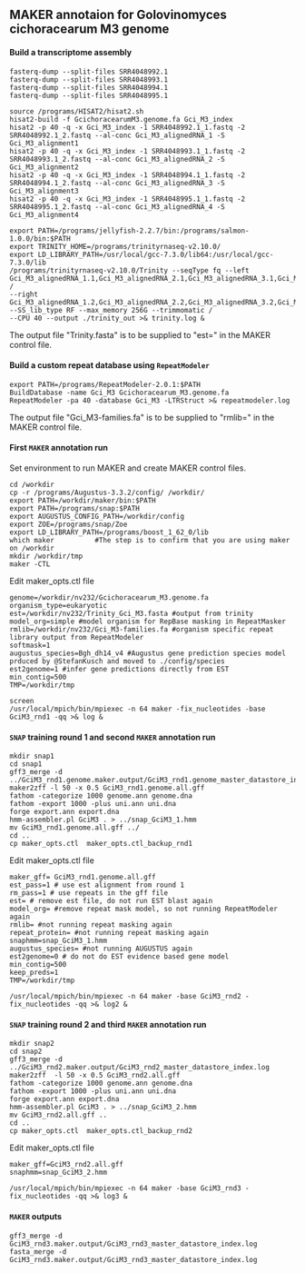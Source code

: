 ## MAKER annotaion for Golovinomyces cichoracearum M3 genome 

#### Build a transcriptome assembly

```ShellSession
fasterq-dump --split-files SRR4048992.1
fasterq-dump --split-files SRR4048993.1
fasterq-dump --split-files SRR4048994.1
fasterq-dump --split-files SRR4048995.1

source /programs/HISAT2/hisat2.sh
hisat2-build -f GcichoracearumM3.genome.fa Gci_M3_index
hisat2 -p 40 -q -x Gci_M3_index -1 SRR4048992.1_1.fastq -2 SRR4048992.1_2.fastq --al-conc Gci_M3_alignedRNA_1 -S Gci_M3_alignment1
hisat2 -p 40 -q -x Gci_M3_index -1 SRR4048993.1_1.fastq -2 SRR4048993.1_2.fastq --al-conc Gci_M3_alignedRNA_2 -S Gci_M3_alignment2
hisat2 -p 40 -q -x Gci_M3_index -1 SRR4048994.1_1.fastq -2 SRR4048994.1_2.fastq --al-conc Gci_M3_alignedRNA_3 -S Gci_M3_alignment3
hisat2 -p 40 -q -x Gci_M3_index -1 SRR4048995.1_1.fastq -2 SRR4048995.1_2.fastq --al-conc Gci_M3_alignedRNA_4 -S Gci_M3_alignment4

export PATH=/programs/jellyfish-2.2.7/bin:/programs/salmon-1.0.0/bin:$PATH
export TRINITY_HOME=/programs/trinityrnaseq-v2.10.0/
export LD_LIBRARY_PATH=/usr/local/gcc-7.3.0/lib64:/usr/local/gcc-7.3.0/lib
/programs/trinityrnaseq-v2.10.0/Trinity --seqType fq --left Gci_M3_alignedRNA_1.1,Gci_M3_alignedRNA_2.1,Gci_M3_alignedRNA_3.1,Gci_M3_alignedRNA_4.1 /
--right Gci_M3_alignedRNA_1.2,Gci_M3_alignedRNA_2.2,Gci_M3_alignedRNA_3.2,Gci_M3_alignedRNA_4.2 --SS_lib_type RF --max_memory 256G --trimmomatic /
--CPU 40 --output ./trinity_out >& trinity.log &
```

The output file "Trinity.fasta" is to be supplied to "est=" in the MAKER control file.


#### Build a custom repeat database using `RepeatModeler`

```ShellSession
export PATH=/programs/RepeatModeler-2.0.1:$PATH
BuildDatabase -name Gci_M3 Gcichoracearum_M3.genome.fa
RepeatModeler -pa 40 -database Gci_M3 -LTRStruct >& repeatmodeler.log
```
The output file "Gci_M3-families.fa" is to be supplied to "rmlib=" in the MAKER control file.

#### First `MAKER` annotation run

Set environment to run MAKER and create MAKER control files.

```ShellSession
cd /workdir
cp -r /programs/Augustus-3.3.2/config/ /workdir/
export PATH=/workdir/maker/bin:$PATH
export PATH=/programs/snap:$PATH
export AUGUSTUS_CONFIG_PATH=/workdir/config
export ZOE=/programs/snap/Zoe
export LD_LIBRARY_PATH=/programs/boost_1_62_0/lib
which maker          #The step is to confirm that you are using maker on /workdir
mkdir /workdir/tmp
maker -CTL
```

Edit maker_opts.ctl file

```
genome=/workdir/nv232/Gcichoracearum_M3.genome.fa
organism_type=eukaryotic
est=/workdir/nv232/Trinity_Gci_M3.fasta #output from trinity
model_org=simple #model organism for RepBase masking in RepeatMasker
rmlib=/workdir/nv232/Gci_M3-families.fa #organism specific repeat library output from RepeatModeler 
softmask=1
augustus_species=Bgh_dh14_v4 #Augustus gene prediction species model prduced by @StefanKusch and moved to ./config/species
est2genome=1 #infer gene predictions directly from EST
min_contig=500
TMP=/workdir/tmp
```

```ShellSession
screen
/usr/local/mpich/bin/mpiexec -n 64 maker -fix_nucleotides -base GciM3_rnd1 -qq >& log &
```
 
#### `SNAP` training round 1 and second `MAKER` annotation run

```
mkdir snap1
cd snap1
gff3_merge -d ../GciM3_rnd1.genome.maker.output/GciM3_rnd1.genome_master_datastore_index.log
maker2zff -l 50 -x 0.5 GciM3_rnd1.genome.all.gff 
fathom -categorize 1000 genome.ann genome.dna
fathom -export 1000 -plus uni.ann uni.dna
forge export.ann export.dna
hmm-assembler.pl GciM3 . > ../snap_GciM3_1.hmm
mv GciM3_rnd1.genome.all.gff ../
cd ..
cp maker_opts.ctl  maker_opts.ctl_backup_rnd1
```

Edit maker_opts.ctl file

```
maker_gff= GciM3_rnd1.genome.all.gff 
est_pass=1 # use est alignment from round 1
rm_pass=1 # use repeats in the gff file
est= # remove est file, do not run EST blast again
model_org= #remove repeat mask model, so not running RepeatModeler again
rmlib= #not running repeat masking again
repeat_protein= #not running repeat masking again
snaphmm=snap_GciM3_1.hmm
augustus_species= #not running AUGUSTUS again
est2genome=0 # do not do EST evidence based gene model
min_contig=500
keep_preds=1
TMP=/workdir/tmp
```

```ShellSession
/usr/local/mpich/bin/mpiexec -n 64 maker -base GciM3_rnd2 -fix_nucleotides -qq >& log2 &
```

#### `SNAP` training round 2 and third `MAKER` annotation run 

```ShellSession
mkdir snap2
cd snap2
gff3_merge -d ../GciM3_rnd2.maker.output/GciM3_rnd2_master_datastore_index.log
maker2zff  -l 50 -x 0.5 GciM3_rnd2.all.gff
fathom -categorize 1000 genome.ann genome.dna
fathom -export 1000 -plus uni.ann uni.dna
forge export.ann export.dna
hmm-assembler.pl GciM3 . > ../snap_GciM3_2.hmm
mv GciM3_rnd2.all.gff ..
cd ..
cp maker_opts.ctl  maker_opts.ctl_backup_rnd2
```

Edit maker_opts.ctl file

```
maker_gff=GciM3_rnd2.all.gff
snaphmm=snap_GciM3_2.hmm
```

```ShellSession
/usr/local/mpich/bin/mpiexec -n 64 maker -base GciM3_rnd3 -fix_nucleotides -qq >& log3 &
```


#### `MAKER` outputs
```ShellSession
gff3_merge -d GciM3_rnd3.maker.output/GciM3_rnd3_master_datastore_index.log
fasta_merge -d GciM3_rnd3.maker.output/GciM3_rnd3_master_datastore_index.log
```

